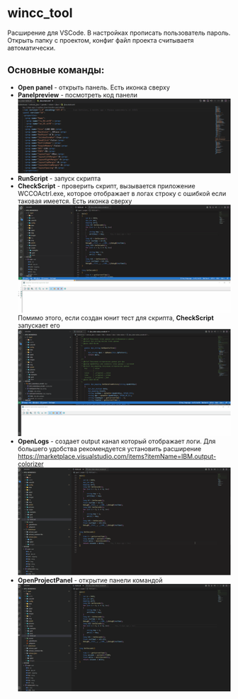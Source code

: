 # wincc_tool
Расширение для VSCode. В настройках прописать пользователь пароль. Открыть папку с проектом, конфиг файл проекта считываетя автоматически.
## Основные команды:
- **Open panel** - открыть панель. Есть иконка сверху
- **Panelpreview** - посмотреть код панели
![panel](images/preview.gif "Запуск панели")
- **RunScript** - запуск скрипта
- **CheckScript** - проверить скрипт, вызывается приложение WCCOActrl.exe, которое отображает в логах строку с ошибкой если таковая имеется. Есть иконка сверху
![script](images/runScript.gif "Запуск скрипта")
  Помимо этого, если создан юнит тест для скрипта, **CheckScript** запускает его
![test](images/runTest.gif "Запуск теста")
- **OpenLogs** - создает output канал который отображает логи. Для большего удобства рекомендуется установить расширение https://marketplace.visualstudio.com/items?itemName=IBM.output-colorizer
![log](images/openLog.gif "Запуск логов")
- **OpenProjectPanel** - открытие панели командой
![log](images/openAnyPanel.gif "Запуск любой панели")
